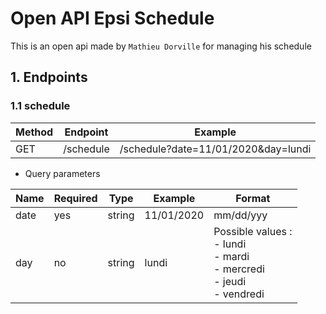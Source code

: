 # Open API Epsi Schedule

This is an open api made by `Mathieu Dorville` for managing his schedule

## 1. Endpoints

### 1.1 schedule

| Method | Endpoint  | Example                             |
| ------ | --------- | ----------------------------------- |
| GET    | /schedule | /schedule?date=11/01/2020&day=lundi |

- Query parameters

| Name | Required | Type   | Example    | Format                                                       |
| ---- | -------- | ------ | ---------- | ------------------------------------------------------------ |
| date | yes      | string | 11/01/2020 | mm/dd/yyy                                                    |
| day  | no       | string | lundi      | Possible values :<br />- lundi<br />- mardi<br />- mercredi<br />- jeudi<br />- vendredi |